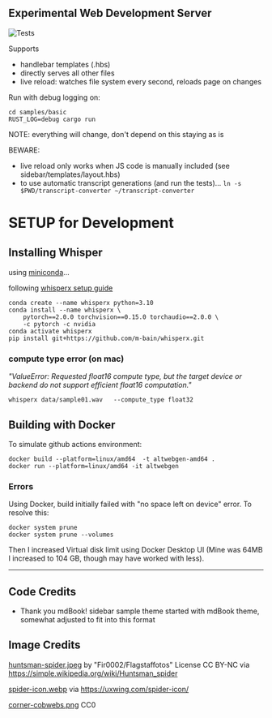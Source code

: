 ## Experimental Web Development Server

![Tests](https://github.com/ultrasaurus/altwebgen/actions/workflows/action-test.yml/badge.svg
)

Supports
* handlebar templates (.hbs)
* directly serves all other files
* live reload: watches file system every second, reloads page on changes

Run with debug logging on:
```
cd samples/basic
RUST_LOG=debug cargo run
```

NOTE: everything will change, don't depend on this staying as is

BEWARE:
* live reload only works when JS code is manually included (see sidebar/templates/layout.hbs)
* to use automatic transcript generations (and run the tests)...
```ln -s $PWD/transcript-converter ~/transcript-converter```

# SETUP for Development

## Installing Whisper

using [miniconda](https://docs.anaconda.com/miniconda/)...


following [whisperx setup guide](https://github.com/m-bain/whisperX/blob/main/README.md#setup-%EF%B8%8F)
```
conda create --name whisperx python=3.10
conda install --name whisperx \
    pytorch==2.0.0 torchvision==0.15.0 torchaudio==2.0.0 \
    -c pytorch -c nvidia
conda activate whisperx
pip install git+https://github.com/m-bain/whisperx.git
````

### compute type error (on mac)

*"ValueError: Requested float16 compute type,
but the target device or backend do not support efficient float16 computation."*

```
whisperx data/sample01.wav   --compute_type float32
```


## Building with Docker

To simulate github actions environment:
```
docker build --platform=linux/amd64  -t altwebgen-amd64 .
docker run --platform=linux/amd64 -it altwebgen
```

### Errors

Using Docker, build initially failed with "no space left on device" error. To resolve this:
```
docker system prune
docker system prune --volumes
```
Then I increased Virtual disk limit using Docker Desktop UI (Mine was 64MB I increased to 104 GB, though may have worked with less).




---

## Code Credits

* Thank you mdBook! sidebar sample theme started with mdBook theme, somewhat adjusted to fit into this format

## Image Credits
[huntsman-spider.jpeg](https://commons.wikimedia.org/wiki/File:Huntsman_spider_white_bg03.jpg) by "Fir0002/Flagstaffotos" License CC BY-NC via https://simple.wikipedia.org/wiki/Huntsman_spider

[spider-icon.webp](https://uxwing.com/spider-icon/) via https://uxwing.com/spider-icon/

[corner-cobwebs.png](https://pixabay.com/vectors/spider-web-corner-wall-design-311050/) CC0
